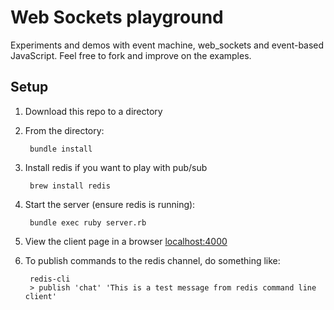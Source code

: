 Web Sockets playground
===========

Experiments and demos with event machine, web_sockets and event-based JavaScript. Feel free to fork and improve on the examples.

## Setup

1. Download this repo to a directory
2. From the directory:

        bundle install
          
3. Install redis if you want to play with pub/sub

        brew install redis

4. Start the server (ensure redis is running):

        bundle exec ruby server.rb

5. View the client page in a browser [localhost:4000](http://localhost:4000)

6. To publish commands to the redis channel, do something like:

        redis-cli
        > publish 'chat' 'This is a test message from redis command line client'
